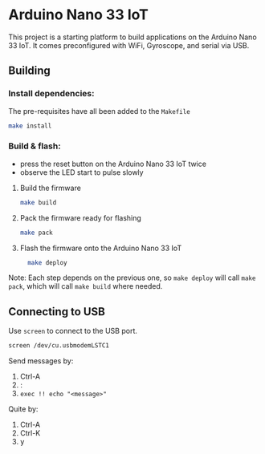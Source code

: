 # Arduino Nano 33 IoT

This project is a starting platform to build applications on the
Arduino Nano 33 IoT. It comes preconfigured with WiFi, Gyroscope, and
serial via USB.

## Building

### Install dependencies:

The pre-requisites have all been added to the `Makefile`

```sh
make install
```

### Build & flash:

* press the reset button on the Arduino Nano 33 IoT twice
* observe the LED start to pulse slowly

1. Build the firmware
    ```sh
    make build
    ```
1. Pack the firmware ready for flashing
    ```sh
    make pack
    ```
1. Flash the firmware onto the Arduino Nano 33 IoT
    ```sh
      make deploy
    ```

Note: Each step depends on the previous one, so `make deploy` will call `make pack`, which will call `make build` where needed.

## Connecting to USB

Use `screen` to connect to the USB port.
```sh
screen /dev/cu.usbmodemLSTC1
```

Send messages by:
1. Ctrl-A
1. : <enter>
1. `exec !! echo "<message>"`

Quite by:
1. Ctrl-A
1. Ctrl-K
1. y
